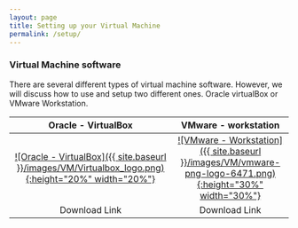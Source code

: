 ```yaml
---
layout: page
title: Setting up your Virtual Machine
permalink: /setup/
---
```


### Virtual Machine software

There are several different types of virtual machine software. However, we will discuss how to use and setup two different ones. Oracle virtualBox or VMware Workstation.

Oracle - VirtualBox     |   VMware - workstation
:-------------------------:|:-------------------------:
<a href="https://www.virtualbox.org/wiki/Downloads/" rel="Virtualbox">![Oracle - VirtualBox]({{ site.baseurl }}/images/VM/Virtualbox_logo.png){:height="20%" width="20%"}</a>  |  <a href="https://www.vmware.com/products/workstation-player/workstation-player-evaluation.html" rel="Virtualbox">![VMware - Workstation]({{ site.baseurl }}/images/VM/vmware-png-logo-6471.png){:height="30%" width="30%"}</a><br>
Download Link | Download Link

